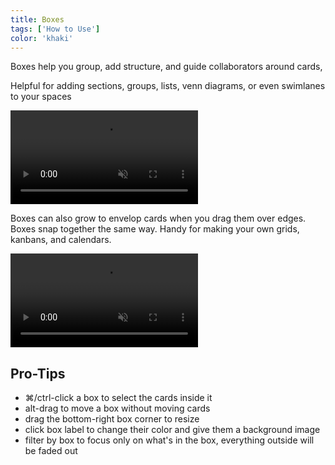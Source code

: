 ```yaml
---
title: Boxes
tags: ['How to Use']
color: 'khaki'
---
```


Boxes help you group, add structure, and guide collaborators around cards,

Helpful for adding sections, groups, lists, venn diagrams, or even swimlanes to your spaces

<video autoplay loop muted playsinline class="wide">
  <source src="/assets/posts/boxes/demo.mp4">
</video>


Boxes can also grow to envelop cards when you drag them over edges. Boxes snap together the same way. Handy for making your own grids, kanbans, and calendars.

<video autoplay loop muted playsinline class="">
  <source src="/assets/posts/boxes/snap.mp4">
</video>


## Pro-Tips

- ⌘/ctrl-click a box to select the cards inside it
- alt-drag to move a box without moving cards
- drag the bottom-right box corner to resize
- click box label to change their color and give them a background image
- filter by box to focus only on what's in the box, everything outside will be faded out
